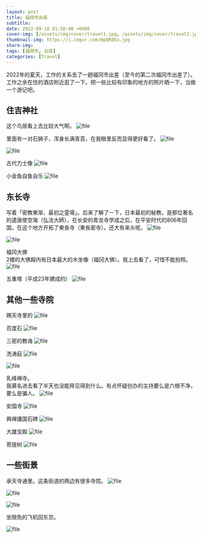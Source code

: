 ```yaml
---
layout: post
title: 福岡市出張
subtitle: 
date: 2022-09-18 01:58:00 +0900
cover-img: [/assets/img/cover/travel1.jpg, /assets/img/cover/travel2.jpg, /assets/img/cover/travel3.jpg]
thumbnail-img: https://i.imgur.com/WpQR8Ea.jpg
share-img:
tags: [福岡市, 出張]
categories: [Travel]
---
```


2022年的夏天，工作的关系去了一趟福冈市出差（至今的第二次福冈市出差了）。
工作之余在住的酒店附近逛了一下。把一些比较有印象的地方的照片晒一下，当做一个游记吧。

## 住吉神社
这个鸟居看上去比较大气啊。
![file](https://i.imgur.com/VSfq5jz.jpg)

里面有一对石狮子，浑身长满青苔，在我眼里反而显得更好看了。
![file](https://i.imgur.com/jX03FN4.png)

![file](https://i.imgur.com/ncQV9xF.png)

古代力士像
![file](https://i.imgur.com/4ov8ASY.jpg)

小金鱼自鱼自乐
![file](https://i.imgur.com/p98afKc.jpg)

## 东长寺
写着「密教東渐、最初之霊場」。后来了解了一下，日本最初的秘教，是那位著名的遣唐使空海（弘法大師），在长安的青龙寺学成之后，在平安时代的806年回国，在这个地方开拓了東長寺（東長密寺）。还大有来头呢。
![file](https://i.imgur.com/8bhPmdm.png)

![file](https://i.imgur.com/5QWqdhx.png)

福冈大佛  
2楼的大佛殿内有日本最大的木坐像（福冈大佛）。我上去看了，可惜不能拍照。
![file](https://i.imgur.com/WpQR8Ea.jpg)

五重塔（平成23年建成的）
![file](https://i.imgur.com/1hrvyi1.jpg)

## 其他一些寺院
赐天寺里的
![file](https://i.imgur.com/bl3d0rf.png)

百度石
![file](https://i.imgur.com/z5WQiaI.jpg)

三密的教诲
![file](https://i.imgur.com/5sw7T4W.png)

洗涛庭
![file](https://i.imgur.com/mvsNu6c.png)

![file](https://i.imgur.com/F06lMFv.png)

乳峰禅寺。  
我慕名进去看了半天也没能拜见得到什么。有点怀疑创办的主持要么是六根不净，要么是骗人。
![file](https://i.imgur.com/gGRrrdM.png)

安国寺
![file](https://i.imgur.com/IWiLVET.png)

興禅護国石碑
![file](https://i.imgur.com/PWwMSfz.jpg)

大雄宝殿
![file](https://i.imgur.com/YU809bj.png)

菩提树
![file](https://i.imgur.com/vE5EohE.jpg)

## 一些街景
承天寺通里。这条街道的两边有很多寺院。
![file](https://i.imgur.com/jLq3jxq.jpg)

![file](https://i.imgur.com/NLAauUK.png)

![file](https://i.imgur.com/GjNC28t.png)

坐限免的飞机回东京。

![file](https://i.imgur.com/stLgMUW.png)
